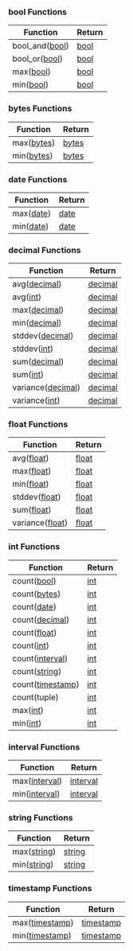 ### bool Functions

Function | Return
--- | ---
bool_and([bool](bool.html)) | [bool](bool.html)
bool_or([bool](bool.html)) | [bool](bool.html)
max([bool](bool.html)) | [bool](bool.html)
min([bool](bool.html)) | [bool](bool.html)

### bytes Functions

Function | Return
--- | ---
max([bytes](bytes.html)) | [bytes](bytes.html)
min([bytes](bytes.html)) | [bytes](bytes.html)

### date Functions

Function | Return
--- | ---
max([date](date.html)) | [date](date.html)
min([date](date.html)) | [date](date.html)

### decimal Functions

Function | Return
--- | ---
avg([decimal](decimal.html)) | [decimal](decimal.html)
avg([int](int.html)) | [decimal](decimal.html)
max([decimal](decimal.html)) | [decimal](decimal.html)
min([decimal](decimal.html)) | [decimal](decimal.html)
stddev([decimal](decimal.html)) | [decimal](decimal.html)
stddev([int](int.html)) | [decimal](decimal.html)
sum([decimal](decimal.html)) | [decimal](decimal.html)
sum([int](int.html)) | [decimal](decimal.html)
variance([decimal](decimal.html)) | [decimal](decimal.html)
variance([int](int.html)) | [decimal](decimal.html)

### float Functions

Function | Return
--- | ---
avg([float](float.html)) | [float](float.html)
max([float](float.html)) | [float](float.html)
min([float](float.html)) | [float](float.html)
stddev([float](float.html)) | [float](float.html)
sum([float](float.html)) | [float](float.html)
variance([float](float.html)) | [float](float.html)

### int Functions

Function | Return
--- | ---
count([bool](bool.html)) | [int](int.html)
count([bytes](bytes.html)) | [int](int.html)
count([date](date.html)) | [int](int.html)
count([decimal](decimal.html)) | [int](int.html)
count([float](float.html)) | [int](int.html)
count([int](int.html)) | [int](int.html)
count([interval](interval.html)) | [int](int.html)
count([string](string.html)) | [int](int.html)
count([timestamp](timestamp.html)) | [int](int.html)
count(tuple) | [int](int.html)
max([int](int.html)) | [int](int.html)
min([int](int.html)) | [int](int.html)

### interval Functions

Function | Return
--- | ---
max([interval](interval.html)) | [interval](interval.html)
min([interval](interval.html)) | [interval](interval.html)

### string Functions

Function | Return
--- | ---
max([string](string.html)) | [string](string.html)
min([string](string.html)) | [string](string.html)

### timestamp Functions

Function | Return
--- | ---
max([timestamp](timestamp.html)) | [timestamp](timestamp.html)
min([timestamp](timestamp.html)) | [timestamp](timestamp.html)

